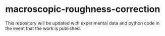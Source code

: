# macroscopic-roughness-correction

This repository will be updated with experimental data and python code in the event that the work is published.
